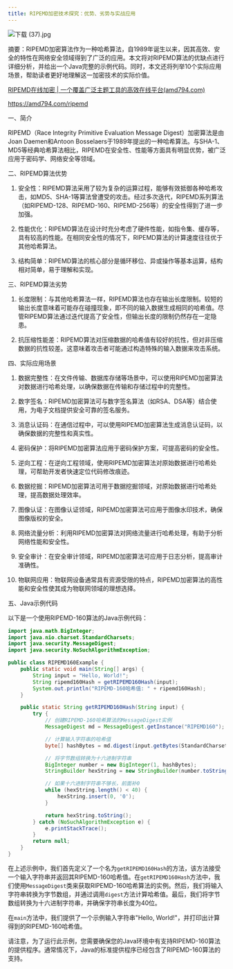 ```yaml
---
title: RIPEMD加密技术探究：优势、劣势与实战应用
---
```



![下载 (37).jpg](https://p6-juejin.byteimg.com/tos-cn-i-k3u1fbpfcp/163dc4588bdd4f2ca368987a49699932~tplv-k3u1fbpfcp-jj-mark:0:0:0:0:q75.image#?w=1024&h=768&s=124078&e=jpg&b=dfdac4)

摘要：RIPEMD加密算法作为一种哈希算法，自1989年诞生以来，因其高效、安全的特性在网络安全领域得到了广泛的应用。本文将对RIPEMD算法的优缺点进行详细分析，并给出一个Java完整的示例代码。同时，本文还将列举10个实际应用场景，帮助读者更好地理解这一加密技术的实际价值。

[RIPEMD在线加密 | 一个覆盖广泛主题工具的高效在线平台(amd794.com)](https://amd794.com/ripemd)

https://amd794.com/ripemd

一、简介

RIPEMD（Race Integrity Primitive Evaluation Message Digest）加密算法是由Joan Daemen和Antoon Bosselaers于1989年提出的一种哈希算法。与SHA-1、MD5等经典哈希算法相比，RIPEMD在安全性、性能等方面具有明显优势，被广泛应用于密码学、网络安全等领域。

二、RIPEMD算法优势

1. 安全性：RIPEMD算法采用了较为复杂的运算过程，能够有效抵御各种哈希攻击，如MD5、SHA-1等算法曾遭受的攻击。经过多次迭代，RIPEMD系列算法（如RIPEMD-128、RIPEMD-160、RIPEMD-256等）的安全性得到了进一步加强。

2. 性能优化：RIPEMD算法在设计时充分考虑了硬件性能，如指令集、缓存等，具有较高的性能。在相同安全性的情况下，RIPEMD算法的计算速度往往优于其他哈希算法。

3. 结构简单：RIPEMD算法的核心部分是循环移位、异或操作等基本运算，结构相对简单，易于理解和实现。

三、RIPEMD算法劣势

1. 长度限制：与其他哈希算法一样，RIPEMD算法也存在输出长度限制。较短的输出长度意味着可能存在碰撞现象，即不同的输入数据生成相同的哈希值。尽管RIPEMD算法通过迭代提高了安全性，但输出长度的限制仍然存在一定隐患。

2. 抗压缩性能差：RIPEMD算法对压缩数据的哈希值有较好的抗性，但对非压缩数据的抗性较差。这意味着攻击者可能通过构造特殊的输入数据来攻击系统。

四、实际应用场景

1. 数据完整性：在文件传输、数据库存储等场景中，可以使用RIPEMD加密算法对数据进行哈希处理，以确保数据在传输和存储过程中的完整性。

2. 数字签名：RIPEMD加密算法可与数字签名算法（如RSA、DSA等）结合使用，为电子文档提供安全可靠的签名服务。

3. 消息认证码：在通信过程中，可以使用RIPEMD加密算法生成消息认证码，以确保数据的完整性和真实性。

4. 密码保护：将RIPEMD加密算法应用于密码保护方案，可提高密码的安全性。

5. 逆向工程：在逆向工程领域，使用RIPEMD加密算法对原始数据进行哈希处理，可帮助开发者快速定位代码修改痕迹。

6. 数据挖掘：RIPEMD加密算法可用于数据挖掘领域，对原始数据进行哈希处理，提高数据处理效率。

7. 图像认证：在图像认证领域，RIPEMD加密算法可应用于图像水印技术，确保图像版权的安全。

8. 网络流量分析：利用RIPEMD加密算法对网络流量进行哈希处理，有助于分析网络性能和安全性。

9. 安全审计：在安全审计领域，RIPEMD加密算法可应用于日志分析，提高审计准确性。

10. 物联网应用：物联网设备通常具有资源受限的特点，RIPEMD加密算法的高性能和安全性使其成为物联网领域的理想选择。

五、Java示例代码

以下是一个使用RIPEMD-160算法的Java示例代码：

```java
import java.math.BigInteger;
import java.nio.charset.StandardCharsets;
import java.security.MessageDigest;
import java.security.NoSuchAlgorithmException;

public class RIPEMD160Example {
    public static void main(String[] args) {
        String input = "Hello, World!";
        String ripemd160Hash = getRIPEMD160Hash(input);
        System.out.println("RIPEMD-160哈希值: " + ripemd160Hash);
    }

    public static String getRIPEMD160Hash(String input) {
        try {
            // 创建RIPEMD-160哈希算法的MessageDigest实例
            MessageDigest md = MessageDigest.getInstance("RIPEMD160");

            // 计算输入字符串的哈希值
            byte[] hashBytes = md.digest(input.getBytes(StandardCharsets.UTF_8));

            // 将字节数组转换为十六进制字符串
            BigInteger number = new BigInteger(1, hashBytes);
            StringBuilder hexString = new StringBuilder(number.toString(16));

            // 如果十六进制字符串不够长，前面补0
            while (hexString.length() < 40) {
                hexString.insert(0, '0');
            }

            return hexString.toString();
        } catch (NoSuchAlgorithmException e) {
            e.printStackTrace();
        }
        return null;
    }
}
```

在上述示例中，我们首先定义了一个名为`getRIPEMD160Hash`的方法，该方法接受一个输入字符串并返回其RIPEMD-160哈希值。在`getRIPEMD160Hash`方法中，我们使用`MessageDigest`类来获取RIPEMD-160哈希算法的实例。然后，我们将输入字符串转换为字节数组，并通过调用`digest`方法计算哈希值。最后，我们将字节数组转换为十六进制字符串，并确保字符串长度为40位。

在`main`方法中，我们提供了一个示例输入字符串"Hello, World!"，并打印出计算得到的RIPEMD-160哈希值。

请注意，为了运行此示例，您需要确保您的Java环境中有支持RIPEMD-160算法的提供程序。通常情况下，Java的标准提供程序已经包含了RIPEMD-160算法的支持。
